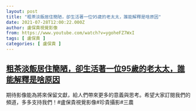 ```yaml
---
layout: post
title: "粗茶淡飯居住簡陋，卻生活著一位95歲的老太太，誰能解釋是啥原因"
date: 2021-07-28T12:00:22.000Z
author: 盧保貴視覺影像
from: https://www.youtube.com/watch?v=ygoheFZ7WxI
tags: [ 盧保貴 ]
categories: [ 盧保貴 ]
---
```

<!--1627473622000-->
[粗茶淡飯居住簡陋，卻生活著一位95歲的老太太，誰能解釋是啥原因](https://www.youtube.com/watch?v=ygoheFZ7WxI)
------

<div>
期待影像能為將來保留文獻，給人們帶來更多的意義與思考。希望大家訂閱我們的頻道，多多支持我們！#盧保貴視覺影像#珍貴攝影#三農
</div>
